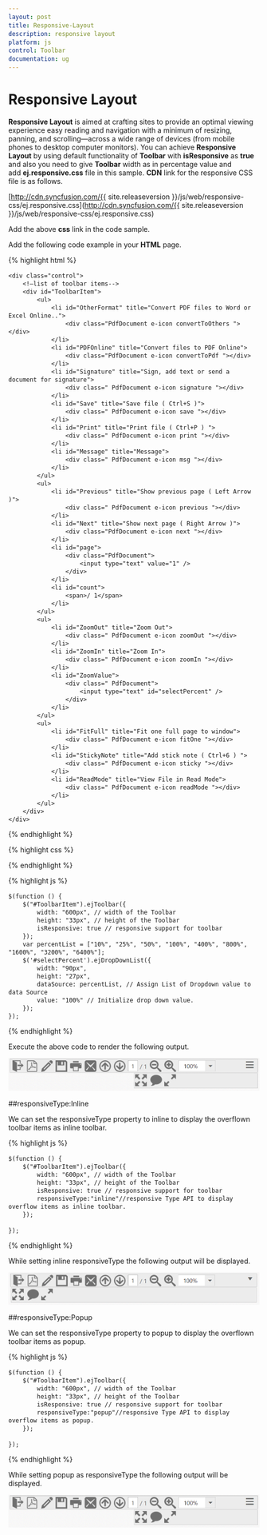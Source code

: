 ```yaml
---
layout: post
title: Responsive-Layout
description: responsive layout
platform: js
control: Toolbar
documentation: ug
---
```


# Responsive Layout

**Responsive Layout** is aimed at crafting sites to provide an optimal viewing experience easy reading and navigation with a minimum of resizing, panning, and scrolling—across a wide range of devices (from mobile phones to desktop computer monitors). You can achieve **Responsive Layout** by using default functionality of **Toolbar** with **isResponsive** as **true** and also you need to give **Toolbar** width as in percentage value and add **ej.responsive.css** file in this sample. **CDN** link for the responsive CSS file is as follows.

[http://cdn.syncfusion.com/{{ site.releaseversion }}/js/web/responsive-css/ej.responsive.css](http://cdn.syncfusion.com/{{ site.releaseversion }}/js/web/responsive-css/ej.responsive.css)

Add the above **css** link in the code sample.        

Add the following code example in your **HTML** page.

{% highlight html %}

    <div class="control">
        <!—list of toolbar items-->
        <div id="ToolbarItem">
            <ul>
                <li id="OtherFormat" title="Convert PDF files to Word or Excel Online..">
                    <div class="PdfDocument e-icon convertToOthers "></div>
                </li>
                <li id="PDFOnline" title="Convert files to PDF Online">
                    <div class="PdfDocument e-icon convertToPdf "></div>
                </li>
                <li id="Signature" title="Sign, add text or send a document for signature">
                    <div class=" PdfDocument e-icon signature "></div>
                </li>
                <li id="Save" title="Save file ( Ctrl+S )">
                    <div class=" PdfDocument e-icon save "></div>
                </li>
                <li id="Print" title="Print file ( Ctrl+P ) ">
                    <div class=" PdfDocument e-icon print "></div>
                </li>
                <li id="Message" title="Message">
                    <div class=" PdfDocument e-icon msg "></div>
                </li>
            </ul>
            <ul>
                <li id="Previous" title="Show previous page ( Left Arrow )">
                    <div class=" PdfDocument e-icon previous "></div>
                </li>
                <li id="Next" title="Show next page ( Right Arrow )">
                    <div class="PdfDocument e-icon next "></div>
                </li>
                <li id="page">
                    <div class="PdfDocument">
                        <input type="text" value="1" />
                    </div>
                </li>
                <li id="count">
                    <span>/ 1</span>
                </li>
            </ul>
            <ul>
                <li id="ZoomOut" title="Zoom Out">
                    <div class=" PdfDocument e-icon zoomOut "></div>
                </li>
                <li id="ZoomIn" title="Zoom In">
                    <div class=" PdfDocument e-icon zoomIn "></div>
                </li>
                <li id="ZoomValue">
                    <div class=" PdfDocument">
                        <input type="text" id="selectPercent" />
                    </div>
                </li>
            </ul>
            <ul>
                <li id="FitFull" title="Fit one full page to window">
                    <div class=" PdfDocument e-icon fitOne "></div>
                </li>
                <li id="StickyNote" title="Add stick note ( Ctrl+6 ) ">
                    <div class=" PdfDocument e-icon sticky "></div>
                </li>
                <li id="ReadMode" title="View File in Read Mode">
                    <div class=" PdfDocument e-icon readMode "></div>
                </li>
            </ul>
        </div>
    </div>

{% endhighlight %}

{% highlight css %}

<style type="text/css" class="cssStyles">
    .e-tooltxt .PdfDocument.e-icon {
        background-image: url('http://js.syncfusion.com/UG/Web/Content/pdf-icon.png');
        background-repeat: no-repeat;
        display: block;
        height: 30px;
        width: 30px;
    }

    .e-tooltxt .PdfDocument.e-icon:hover {
        background-image: url('http://js.syncfusion.com/UG/Web/Content/pdf-icon-white.png');
    }

    .PdfDocument.e-icon.convertToOthers {
        background-position: -349px 0px;
    }

    .PdfDocument.e-icon.convertToPdf {
        background-position: -527px 0px;
    }

    .PdfDocument.e-icon.signature {
        background-position: 2px 0px;
    }

    .PdfDocument.e-icon.save {
        background-position: -87px 0px;
    }

    .PdfDocument.e-icon.msg {
        background-position: -483px 0px;
    }

    .PdfDocument.e-icon.previous {
        background-position: -395px 0px;
    }

    .PdfDocument.e-icon.next {
        background-position: -439px 0px;
    }

    .PdfDocument.e-icon.zoomIn {
        background-position: -175px 0px;
    }

    .PdfDocument.e-icon.zoomOut {
        background-position: -219px 0px;
    }

    .PdfDocument.e-icon.fitOne {
        background-position: -264px 0px;
    }

    .PdfDocument.e-icon.sticky {
        background-position: -131px -1px;
    }

    .PdfDocument.e-icon.readMode {
        background-position: -308px 0px;
    }

    .PdfDocument.e-icon.print {
        background-position: -43px 0px;
    }

    #ZoomValue .PdfDocument {
        width: 90px;
    }

    #page .PdfDocument input {
        text-align: center;
        width: 20px;
        height: 21px;
    }

    #count span {
        width: 30px;
        height: 30px;
        position: relative;
        top: 2px;
        text-align: center;
        vertical-align: middle;
    }
</style>

{% endhighlight %}

{% highlight js %}

    $(function () {
        $("#ToolbarItem").ejToolbar({
            width: "600px", // width of the Toolbar
            height: "33px", // height of the Toolbar
            isResponsive: true // responsive support for toolbar
        });
        var percentList = ["10%", "25%", "50%", "100%", "400%", "800%", "1600%", "3200%", "6400%"];
        $('#selectPercent').ejDropDownList({
            width: "90px",
            height: "27px",
            dataSource: percentList, // Assign List of Dropdown value to data Source
            value: "100%" // Initialize drop down value.
        });
    });

{% endhighlight %}

Execute the above code to render the following output.

![](Responsive-Layout_images/Responsive-Layout.png)


##responsiveType:Inline

We can set the responsiveType property to inline to display the overflown toolbar items as inline toolbar.

{% highlight js %}

    $(function () {
        $("#ToolbarItem").ejToolbar({
            width: "600px", // width of the Toolbar
            height: "33px", // height of the Toolbar
            isResponsive: true // responsive support for toolbar
            responsiveType:"inline"//responsive Type API to display overflow items as inline toolbar.
        });
      
    });

{% endhighlight %}


While setting inline responsiveType the following output will be displayed.

![](Responsive-Layout_images/Responsive-Layout-img2.png)

##responsiveType:Popup

We can set the responsiveType property to popup to display the overflown toolbar items as popup.

{% highlight js %}

    $(function () {
        $("#ToolbarItem").ejToolbar({
            width: "600px", // width of the Toolbar
            height: "33px", // height of the Toolbar
            isResponsive: true // responsive support for toolbar
            responsiveType:"popup"//responsive Type API to display overflow items as popup.
        });
      
    });

{% endhighlight %}


While setting popup as responsiveType the  following output will be displayed.

![](Responsive-Layout_images/Responsive-Layout.png)